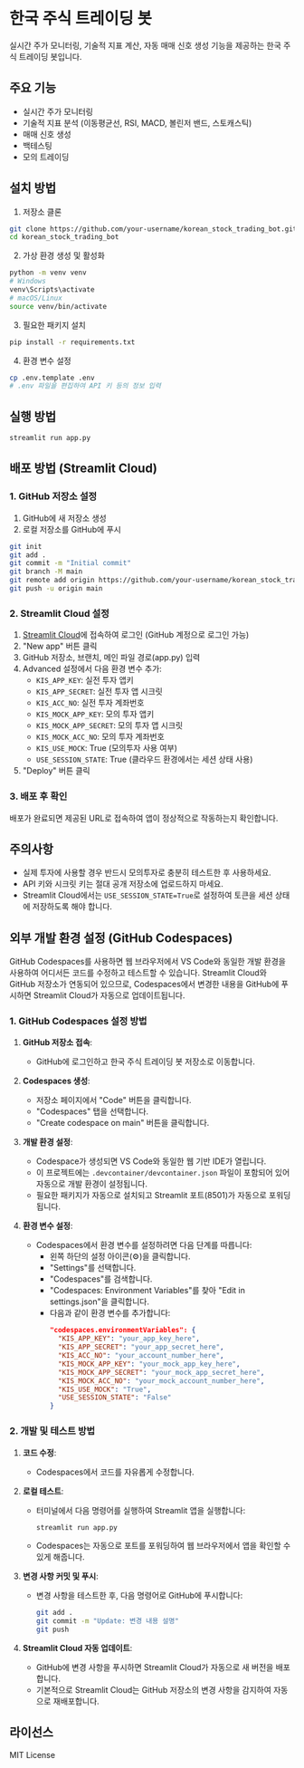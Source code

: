 # 한국 주식 트레이딩 봇

실시간 주가 모니터링, 기술적 지표 계산, 자동 매매 신호 생성 기능을 제공하는 한국 주식 트레이딩 봇입니다.

## 주요 기능

- 실시간 주가 모니터링
- 기술적 지표 분석 (이동평균선, RSI, MACD, 볼린저 밴드, 스토캐스틱)
- 매매 신호 생성
- 백테스팅
- 모의 트레이딩

## 설치 방법

1. 저장소 클론
```bash
git clone https://github.com/your-username/korean_stock_trading_bot.git
cd korean_stock_trading_bot
```

2. 가상 환경 생성 및 활성화
```bash
python -m venv venv
# Windows
venv\Scripts\activate
# macOS/Linux
source venv/bin/activate
```

3. 필요한 패키지 설치
```bash
pip install -r requirements.txt
```

4. 환경 변수 설정
```bash
cp .env.template .env
# .env 파일을 편집하여 API 키 등의 정보 입력
```

## 실행 방법

```bash
streamlit run app.py
```

## 배포 방법 (Streamlit Cloud)

### 1. GitHub 저장소 설정

1. GitHub에 새 저장소 생성
2. 로컬 저장소를 GitHub에 푸시
```bash
git init
git add .
git commit -m "Initial commit"
git branch -M main
git remote add origin https://github.com/your-username/korean_stock_trading_bot.git
git push -u origin main
```

### 2. Streamlit Cloud 설정

1. [Streamlit Cloud](https://streamlit.io/cloud)에 접속하여 로그인 (GitHub 계정으로 로그인 가능)
2. "New app" 버튼 클릭
3. GitHub 저장소, 브랜치, 메인 파일 경로(app.py) 입력
4. Advanced 설정에서 다음 환경 변수 추가:
   - `KIS_APP_KEY`: 실전 투자 앱키
   - `KIS_APP_SECRET`: 실전 투자 앱 시크릿
   - `KIS_ACC_NO`: 실전 투자 계좌번호
   - `KIS_MOCK_APP_KEY`: 모의 투자 앱키
   - `KIS_MOCK_APP_SECRET`: 모의 투자 앱 시크릿
   - `KIS_MOCK_ACC_NO`: 모의 투자 계좌번호
   - `KIS_USE_MOCK`: True (모의투자 사용 여부)
   - `USE_SESSION_STATE`: True (클라우드 환경에서는 세션 상태 사용)
5. "Deploy" 버튼 클릭

### 3. 배포 후 확인

배포가 완료되면 제공된 URL로 접속하여 앱이 정상적으로 작동하는지 확인합니다.

## 주의사항

- 실제 투자에 사용할 경우 반드시 모의투자로 충분히 테스트한 후 사용하세요.
- API 키와 시크릿 키는 절대 공개 저장소에 업로드하지 마세요.
- Streamlit Cloud에서는 `USE_SESSION_STATE=True`로 설정하여 토큰을 세션 상태에 저장하도록 해야 합니다.

## 외부 개발 환경 설정 (GitHub Codespaces)

GitHub Codespaces를 사용하면 웹 브라우저에서 VS Code와 동일한 개발 환경을 사용하여 어디서든 코드를 수정하고 테스트할 수 있습니다. Streamlit Cloud와 GitHub 저장소가 연동되어 있으므로, Codespaces에서 변경한 내용을 GitHub에 푸시하면 Streamlit Cloud가 자동으로 업데이트됩니다.

### 1. GitHub Codespaces 설정 방법

1. **GitHub 저장소 접속**:
   - GitHub에 로그인하고 한국 주식 트레이딩 봇 저장소로 이동합니다.

2. **Codespaces 생성**:
   - 저장소 페이지에서 "Code" 버튼을 클릭합니다.
   - "Codespaces" 탭을 선택합니다.
   - "Create codespace on main" 버튼을 클릭합니다.

3. **개발 환경 설정**:
   - Codespace가 생성되면 VS Code와 동일한 웹 기반 IDE가 열립니다.
   - 이 프로젝트에는 `.devcontainer/devcontainer.json` 파일이 포함되어 있어 자동으로 개발 환경이 설정됩니다.
   - 필요한 패키지가 자동으로 설치되고 Streamlit 포트(8501)가 자동으로 포워딩됩니다.

4. **환경 변수 설정**:
   - Codespaces에서 환경 변수를 설정하려면 다음 단계를 따릅니다:
     - 왼쪽 하단의 설정 아이콘(⚙️)을 클릭합니다.
     - "Settings"를 선택합니다.
     - "Codespaces"를 검색합니다.
     - "Codespaces: Environment Variables"를 찾아 "Edit in settings.json"을 클릭합니다.
     - 다음과 같이 환경 변수를 추가합니다:
       ```json
       "codespaces.environmentVariables": {
         "KIS_APP_KEY": "your_app_key_here",
         "KIS_APP_SECRET": "your_app_secret_here",
         "KIS_ACC_NO": "your_account_number_here",
         "KIS_MOCK_APP_KEY": "your_mock_app_key_here",
         "KIS_MOCK_APP_SECRET": "your_mock_app_secret_here",
         "KIS_MOCK_ACC_NO": "your_mock_account_number_here",
         "KIS_USE_MOCK": "True",
         "USE_SESSION_STATE": "False"
       }
       ```

### 2. 개발 및 테스트 방법

1. **코드 수정**:
   - Codespaces에서 코드를 자유롭게 수정합니다.

2. **로컬 테스트**:
   - 터미널에서 다음 명령어를 실행하여 Streamlit 앱을 실행합니다:
     ```bash
     streamlit run app.py
     ```
   - Codespaces는 자동으로 포트를 포워딩하여 웹 브라우저에서 앱을 확인할 수 있게 해줍니다.

3. **변경 사항 커밋 및 푸시**:
   - 변경 사항을 테스트한 후, 다음 명령어로 GitHub에 푸시합니다:
     ```bash
     git add .
     git commit -m "Update: 변경 내용 설명"
     git push
     ```

4. **Streamlit Cloud 자동 업데이트**:
   - GitHub에 변경 사항을 푸시하면 Streamlit Cloud가 자동으로 새 버전을 배포합니다.
   - 기본적으로 Streamlit Cloud는 GitHub 저장소의 변경 사항을 감지하여 자동으로 재배포합니다.

## 라이선스

MIT License